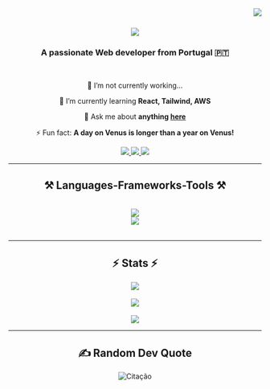 <img align="right" src="https://img.shields.io/badge/Visitors-1000-blue" />


<h1 align="center">
    <img src="https://readme-typing-svg.herokuapp.com/?font=Righteous&size=35&center=true&vCenter=true&width=500&height=70&duration=4000&lines=Hi+There!+👋;+I'm+Rúben+Pires!;" />
</h1>

<h3 align="center">A passionate Web developer from Portugal 🇵🇹</h3>

<br/>

<div align="center">
 
 🔭 I’m not currently working...
 
 🌱 I’m currently learning **React, Tailwind, AWS**

💬 Ask me about **anything [here](https://github.com/RubenDominguesPires/RubenDominguesPires/issues)**

⚡ Fun fact: **A day on Venus is longer than a year on Venus!**

 </div>
 
<div align="center"> 
  <a href="mailto:rubendominguespires@gmail.com">
    <img src="https://img.shields.io/badge/Gmail-333333?style=for-the-badge&logo=gmail&logoColor=red" />
  </a>
  <a href="https://linkedin.com/in/rúben-pires-8387982a1" target="_blank">
    <img src="https://img.shields.io/badge/LinkedIn-0077B5?style=for-the-badge&logo=linkedin&logoColor=white" target="_blank" />
  </a>
  <a href="https://RubenDominguesPires.github.io" target="_blank">
     <img src="https://img.shields.io/badge/Portfolio-FF5722?style=for-the-badge&logo=todoist&logoColor=white" target="_blank" /> <!-- sqlite, safari, google-chrome are other good icon options -->
  </a>
</div>

 <hr/>
 
<h2 align="center">⚒️ Languages-Frameworks-Tools ⚒️</h2>
<br/>
<div align="center">
    <img src="https://skillicons.dev/icons?i=react,bootstrap,html,css,vscode,github,tailwind,git,postman" /><br/>
    <img src="https://skillicons.dev/icons?i=wordpress,python,javascript,c,java,php,django" /><br>
</div>

<br/>
<hr/>

<h2 align="center">⚡ Stats ⚡</h2>

<p align="center">
  <img src="https://github-readme-stats.vercel.app/api?username=RubenDominguesPires&theme=dark&hide_border=false&include_all_commits=true&count_private=true" /><br/>
  <br/> <!-- Adiciona um espaço extra entre as imagens -->
  <img src="https://github-readme-streak-stats.herokuapp.com/?user=RubenDominguesPires&theme=dark&hide_border=false" /><br/>
  <br/> <!-- Adiciona um espaço extra entre as imagens -->
  <img src="https://github-readme-stats.vercel.app/api/top-langs/?username=RubenDominguesPires&theme=dark&hide_border=false&include_all_commits=true&count_private=true&layout=compact" />
</p>

<hr/>

<h2 align="center"> ✍️ Random Dev Quote </h2>

<p align="center">
  <img src="https://quotes-github-readme.vercel.app/api?type=vetical&theme=dark" alt="Citação">
</p>
